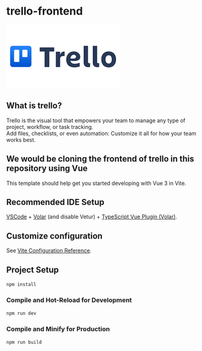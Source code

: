 # trello-frontend
![Alt text](src/assets/img/logo.png)
## What is trello?

Trello is the visual tool that empowers your team to manage any type of project, workflow, or task tracking. <br> Add files, checklists, or even automation: Customize it all for how your team works best.

## We would be cloning the frontend of trello in this repository using Vue

This template should help get you started developing with Vue 3 in Vite.

## Recommended IDE Setup

[VSCode](https://code.visualstudio.com/) + [Volar](https://marketplace.visualstudio.com/items?itemName=Vue.volar) (and disable Vetur) + [TypeScript Vue Plugin (Volar)](https://marketplace.visualstudio.com/items?itemName=Vue.vscode-typescript-vue-plugin).

## Customize configuration

See [Vite Configuration Reference](https://vitejs.dev/config/).

## Project Setup

```sh
npm install
```

### Compile and Hot-Reload for Development

```sh
npm run dev
```

### Compile and Minify for Production

```sh
npm run build
```
